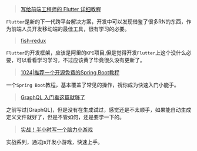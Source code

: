 > [写给前端工程师的 Flutter 详细教程](https://zhuanlan.zhihu.com/p/97653115?utm_source=com.youdao.note&utm_medium=social&utm_oi=40478628118528)

`Flutter`是新的下一代跨平台解决方案，开发中可以发现借鉴了很多RN的东西，作为前端人员开发移动端的最佳工具，很有学习的必要。


> [fish-redux](https://github.com/alibaba/fish-redux)

`Flutter`的开发框架，应该是阿里的`KPI`项目,但是觉得开发`Flutter`上这个没什么必要，可以看看学习学习，不过应该黄了毕竟很久没有更新了。

> [1024|推荐一个开源免费的Spring Boot教程](https://segmentfault.com/a/1190000037591976)

一个`Spring Boot`教程，基本覆盖了常见的操作，祝你成为快速入门小能手。

> [GraphQL 入门看这篇就够了](https://mp.weixin.qq.com/s?__biz=MzAxODE2MjM1MA==&mid=2651556913&idx=1&sn=6118d988598b1b2a9eb48f0831894396&chksm=80255bf0b752d2e6b281df72953db5249443830c36adfca3d90aece1379980e8a0fe61f9d968&mpshare=1&scene=1&srcid=&sharer_sharetime=1565879245051&sharer_shareid=9ab05bacd692aca4809ae8fc52530bc4#rd)

之前写过[GraphQL]，但是没有在生成试过，感觉还是不太顺手，如果能自动生成定义文件就好了，但是不管如何，还是要学一下的。

> [实战！半小时写一个脑力小游戏](http://mp.weixin.qq.com/s?__biz=MzI3NzIzMDY0NA==&mid=2247485897&idx=1&sn=7243f2af8d099182a51b102d83087aa5&chksm=eb682c92dc1fa58406dd56e49e8df2c6a6f1d9c6e30f76c6fd8f51e2c0bed1be80713d53325f&mpshare=1&scene=1&srcid=&sharer_sharetime=1571919785445&sharer_shareid=9ab05bacd692aca4809ae8fc52530bc4#rd)

实战系列，通过js开发小游戏，快速上手。